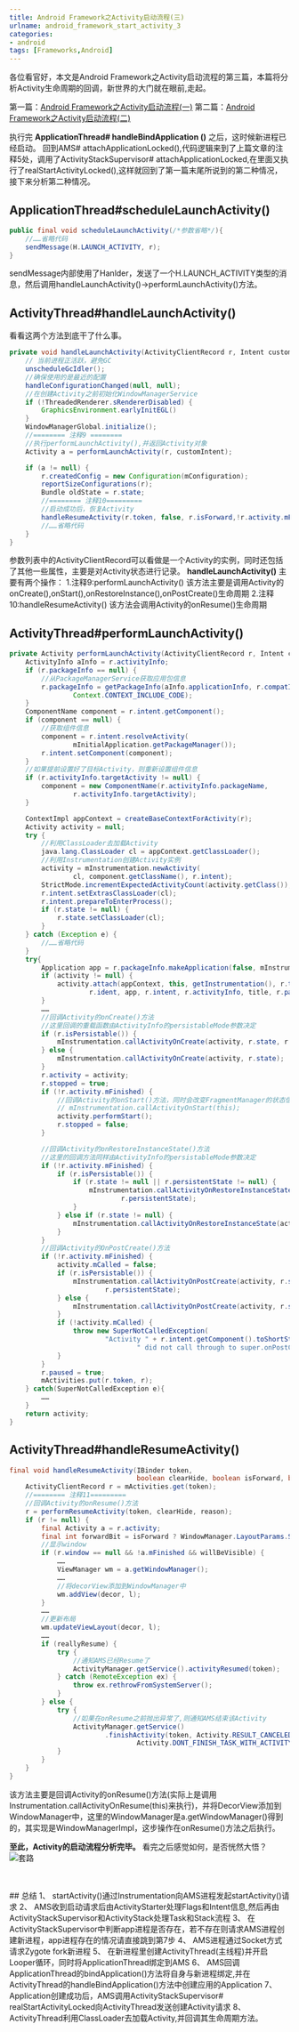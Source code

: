 ```yaml
---
title: Android Framework之Activity启动流程(三)
urlname: android_framework_start_activity_3
categories:
- android
tags: [Frameworks,Android]
---
```

各位看官好，本文是Android Framework之Activity启动流程的第三篇，本篇将分析Activity生命周期的回调，新世界的大门就在眼前,走起。

第一篇：[Android Framework之Activity启动流程(一)](https://pomelojiang.github.io/android_framework_start_activity_1)
第二篇：[Android Framework之Activity启动流程(二)](https://pomelojiang.github.io/android_framework_start_activity_2)

执行完 **ApplicationThread# handleBindApplication ()** 之后，这时候新进程已经启动。
回到AMS# attachApplicationLocked(),代码逻辑来到了上篇文章的注释5处，调用了ActivityStackSupervisor# attachApplicationLocked,在里面又执行了realStartActivityLocked(),这样就回到了第一篇末尾所说到的第二种情况，接下来分析第二种情况。
<!-- more -->


## ApplicationThread#scheduleLaunchActivity()
```java
public final void scheduleLaunchActivity(/*参数省略*/){
	//……省略代码
	sendMessage(H.LAUNCH_ACTIVITY, r);
}
```
sendMessage内部使用了Hanlder，发送了一个H.LAUNCH_ACTIVITY类型的消息，然后调用handleLaunchActivity()->performLaunchActivity()方法。

## ActivityThread#handleLaunchActivity()
看看这两个方法到底干了什么事。
```java
private void handleLaunchActivity(ActivityClientRecord r, Intent customIntent, String reason) {
    // 当前进程正活跃，避免GC
    unscheduleGcIdler();
    //确保使用的是最近的配置
    handleConfigurationChanged(null, null);
    //在创建Activity之前初始化WindowManagerService
    if (!ThreadedRenderer.sRendererDisabled) {
        GraphicsEnvironment.earlyInitEGL()
    }
    WindowManagerGlobal.initialize();
    //======== 注释9 ========
    //执行performLaunchActivity(),并返回Activity对象
    Activity a = performLaunchActivity(r, customIntent);

    if (a != null) {
        r.createdConfig = new Configuration(mConfiguration);
        reportSizeConfigurations(r);
        Bundle oldState = r.state;
        //======== 注释10=========
        //启动成功后，恢复Activity
        handleResumeActivity(r.token, false, r.isForward,!r.activity.mFinished && !r.startsNotResumed, r.lastProcessedSeq, reason);
        //……省略代码
    }
}
```
参数列表中的ActivityClientRecord可以看做是一个Activity的实例，同时还包括了其他一些属性，主要是对Activity状态进行记录。
**handleLaunchActivity()** 主要有两个操作：
1.注释9:performLaunchActivity()
该方法主要是调用Activity的onCreate(),onStart(),onRestoreInstance(),onPostCreate()生命周期
2.注释10:handleResumeActivity()
该方法会调用Activity的onResume()生命周期


## ActivityThread#performLaunchActivity()
```java
private Activity performLaunchActivity(ActivityClientRecord r, Intent customIntent) {
    ActivityInfo aInfo = r.activityInfo;
    if (r.packageInfo == null) {
        //从PackageManagerService获取应用包信息
        r.packageInfo = getPackageInfo(aInfo.applicationInfo, r.compatInfo,
                Context.CONTEXT_INCLUDE_CODE);
    }
    ComponentName component = r.intent.getComponent();
    if (component == null) {
        //获取组件信息
        component = r.intent.resolveActivity(
                mInitialApplication.getPackageManager());
        r.intent.setComponent(component);
    }
    //如果提前设置好了目标Activity，则重新设置组件信息
    if (r.activityInfo.targetActivity != null) {
        component = new ComponentName(r.activityInfo.packageName,
                r.activityInfo.targetActivity);
    }

    ContextImpl appContext = createBaseContextForActivity(r);
    Activity activity = null;
    try {
        //利用ClassLoader去加载Activity
        java.lang.ClassLoader cl = appContext.getClassLoader();
        //利用Instrumentation创建Activity实例
        activity = mInstrumentation.newActivity(
                cl, component.getClassName(), r.intent);
        StrictMode.incrementExpectedActivityCount(activity.getClass());
        r.intent.setExtrasClassLoader(cl);
        r.intent.prepareToEnterProcess();
        if (r.state != null) {
            r.state.setClassLoader(cl);
        }
    } catch (Exception e) {
        //……省略代码
    }
    try{
        Application app = r.packageInfo.makeApplication(false, mInstrumentation);
        if (activity != null) {
            activity.attach(appContext, this, getInstrumentation(), r.token,
                    r.ident, app, r.intent, r.activityInfo, title, r.parent,r.embeddedID, r.lastNonConfigurationInstances, config,r.referrer, r.voiceInteractor, window, r.configCallback);
        }
        ……
        //回调Activity的onCreate()方法
        //这里回调的重载函数由ActivityInfo的persistableMode参数决定
        if (r.isPersistable()) {
            mInstrumentation.callActivityOnCreate(activity, r.state, r.persistentState);
        } else {
            mInstrumentation.callActivityOnCreate(activity, r.state);
        }
        r.activity = activity;
        r.stopped = true;
        if (!r.activity.mFinished) {
            //回调Activity的onStart()方法，同时会改变FragmentManager的状态信息
            // mInstrumentation.callActivityOnStart(this);
            activity.performStart();
            r.stopped = false;
        }

        //回调Activity的onRestoreInstanceState()方法
        //这里的回调方法同样由ActivityInfo的persistableMode参数决定
        if (!r.activity.mFinished) {
            if (r.isPersistable()) {
                if (r.state != null || r.persistentState != null) {
                    mInstrumentation.callActivityOnRestoreInstanceState(activity, r.state,
                            r.persistentState);
                }
            } else if (r.state != null) {
                mInstrumentation.callActivityOnRestoreInstanceState(activity, r.state);
            }
        }
        //回调Activity的OnPostCreate()方法
        if (!r.activity.mFinished) {
            activity.mCalled = false;
            if (r.isPersistable()) {
                mInstrumentation.callActivityOnPostCreate(activity, r.state,
                        r.persistentState);
            } else {
                mInstrumentation.callActivityOnPostCreate(activity, r.state);
            }
            if (!activity.mCalled) {
                throw new SuperNotCalledException(
                        "Activity " + r.intent.getComponent().toShortString() +
                                " did not call through to super.onPostCreate()");
            }
        }
        r.paused = true;
        mActivities.put(r.token, r);
    } catch(SuperNotCalledException e){
        ……
    }
    return activity;
}
```

## ActivityThread#handleResumeActivity()
```java
final void handleResumeActivity(IBinder token,
                                boolean clearHide, boolean isForward, boolean reallyResume, int seq, String reason) {
    ActivityClientRecord r = mActivities.get(token);
    //======== 注释11=========
    //回调Activity的onResume()方法
    r = performResumeActivity(token, clearHide, reason);
    if (r != null) {
        final Activity a = r.activity;
        final int forwardBit = isForward ? WindowManager.LayoutParams.SOFT_INPUT_IS_FORWARD_NAVIGATION : 0;
        //显示window
        if (r.window == null && !a.mFinished && willBeVisible) {
	        ……
            ViewManager wm = a.getWindowManager();
	        ……
            //将decorView添加到WindowManager中
            wm.addView(decor, l);
        }
        ……
        //更新布局
        wm.updateViewLayout(decor, l);
        ……
        if (reallyResume) {
            try {
                //通知AMS已经Resume了
                ActivityManager.getService().activityResumed(token);
            } catch (RemoteException ex) {
                throw ex.rethrowFromSystemServer();
            }
        } else {
            try {
                //如果在onResume之前抛出异常了,则通知AMS结束该Activity
                ActivityManager.getService()
                        .finishActivity(token, Activity.RESULT_CANCELED, null,
                                Activity.DONT_FINISH_TASK_WITH_ACTIVITY);
            }
        }
    }
}
```
该方法主要是回调Activity的onResume()方法(实际上是调用Instrumentation.callActivityOnResume(this)来执行)，并将DecorView添加到WindowManager中，这里的WindowManager是a.getWindowManager()得到的，其实现是WindowManagerImpl，这步操作在onResume()方法之后执行。


**至此，Activity的启动流程分析完毕。**
看完之后感觉如何，是否恍然大悟？![套路](../images/2018-04-27-taolu.jpg)


</br>
</br>
## 总结
1、	startActivity()通过Instrumentation向AMS进程发起startActivity()请求
2、	AMS收到启动请求后由ActivityStarter处理Flags和Intent信息,然后再由ActivityStackSupervisor和ActivityStack处理Task和Stack流程
3、	在ActivityStackSupervisor中判断app进程是否存在，若不存在则请求AMS进程创建新进程，app进程存在的情况请直接跳到第7步
4、	AMS进程通过Socket方式请求Zygote fork新进程
5、	在新进程里创建ActivityThread(主线程)并开启Looper循环，同时将ApplicationThread绑定到AMS
6、	AMS回调ApplicationThread的bindApplication()方法将自身与新进程绑定,并在ActivityThread的handleBindApplication()方法中创建应用的Application
7、	Application创建成功后，AMS调用ActivityStackSupervisor# realStartActivityLocked向ActivityThread发送创建Activity请求
8、	ActivityThread利用ClassLoader去加载Activity,并回调其生命周期方法。
